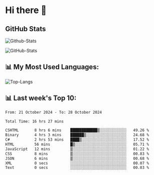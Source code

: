 # Hi there 👋

## GitHub Stats
![Github-Stats](https://github-readme-stats-sigma-five.vercel.app/api?username=ltorson&show_icons=true&theme=radical&count_private=true&show=reviews,discussions_started,discussions_answered,prs_merged,prs_merged_percentage)

![GitHub-Stats](https://github-readme-stats.vercel.app/api/wakatime?username=LeeTorson&theme=synthwave&size_weight=0.5&count_weight=0.5&title_color=36F9F6&langs_count=10&count_private=true)

## 📊 My Most Used Languages:
![Top-Langs](https://github-readme-stats-sigma-five.vercel.app/api/top-langs/?username=LTorson&layout=compact&langs_count=10)


## 📊 Last week's Top 10:
<!--START_SECTION:waka-->

```txt
From: 21 October 2024 - To: 28 October 2024

Total Time: 16 hrs 27 mins

CSHTML       8 hrs 6 mins    ████████████▒░░░░░░░░░░░░   49.26 %
Binary       4 hrs 3 mins    ██████▒░░░░░░░░░░░░░░░░░░   24.68 %
C#           2 hrs 53 mins   ████▒░░░░░░░░░░░░░░░░░░░░   17.52 %
HTML         56 mins         █▒░░░░░░░░░░░░░░░░░░░░░░░   05.71 %
JavaScript   12 mins         ▒░░░░░░░░░░░░░░░░░░░░░░░░   01.22 %
CSS          8 mins          ▒░░░░░░░░░░░░░░░░░░░░░░░░   00.83 %
JSON         6 mins          ▒░░░░░░░░░░░░░░░░░░░░░░░░   00.68 %
XML          0 secs          ░░░░░░░░░░░░░░░░░░░░░░░░░   00.07 %
Text         0 secs          ░░░░░░░░░░░░░░░░░░░░░░░░░   00.03 %
```

<!--END_SECTION:waka-->
